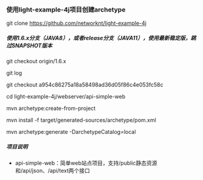 ### 使用light-example-4j项目创建archetype

git clone https://github.com/networknt/light-example-4j

##### 使用1.6.x分支（JAVA8），或者release分支（JAVA11），使用最新稳定版，跳过SNAPSHOT版本

git checkout origin/1.6.x

git log

git checkout a954c86275a18a58498ad36d05f86c4e053fc58c

cd light-example-4j/webserver/api-simple-web

mvn archetype:create-from-project

mvn install -f target/generated-sources/archetype/pom.xml

mvn archetype:generate -DarchetypeCatalog=local

##### 项目说明

 - api-simple-web：简单web站点项目，支持/public静态资源和/api/json、/api/text两个接口
